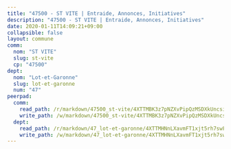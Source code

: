 ```yaml
---
title: "47500 - ST VITE | Entraide, Annonces, Initiatives"
description: "47500 - ST VITE | Entraide, Annonces, Initiatives"
date: 2020-01-11T14:09:21+09:00
collapsible: false
layout: commune
comm:
  nom: "ST VITE"
  slug: st-vite
  cp: "47500"
dept:
  nom: "Lot-et-Garonne"
  slug: lot-et-garonne
  num: "47"
peerpad:
  comm:
    read_path: /r/markdown/47500_st-vite/4XTTMBK3z7pNZXvPipQzMSDXkUncsi8NLvrmSetfWbh2AtitV
    write_path: /w/markdown/47500_st-vite/4XTTMBK3z7pNZXvPipQzMSDXkUncsi8NLvrmSetfWbh2AtitV-K3TgUsBXu2v5fTTq2kkLxUhhgKUeU4RGh4ic7ByRS89vVhVvbA7gLUKNmSTusevsAJSmEnnRc9GDhVTYGatydw1ZAB9cuT7bDpUJxTzyDzJdMzvNhwM5x3k7qrPKo8JA7CvPBs4H
  dept:
    read_path: /r/markdown/47_lot-et-garonne/4XTTMHNnLXavmFT1xjt5rh7swFrvXqDiPfspzZ9GxLPQ2v9Wn
    write_path: /w/markdown/47_lot-et-garonne/4XTTMHNnLXavmFT1xjt5rh7swFrvXqDiPfspzZ9GxLPQ2v9Wn-K3TgUy1pYrCRA4Fpsj34eti2Kfk3UabA77hFXHPkUuR7dAxpF5AySRM8kQW1SxQwR9LriAvT43gHUdPXrPDiPJ654Ltk2nPARq9jkGKotM7eEtoCSsYVC1vMCn9kSHHJu9c7R8WA
---
```


